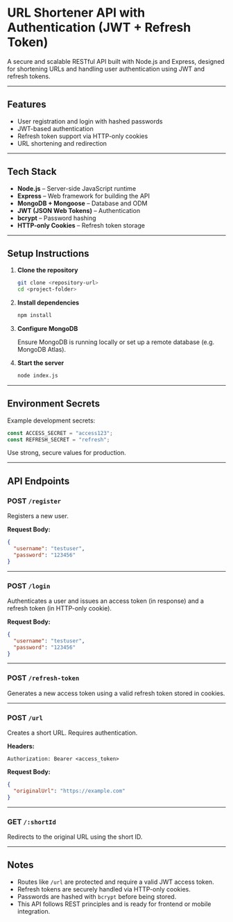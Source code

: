 # URL Shortener API with Authentication (JWT + Refresh Token)

A secure and scalable RESTful API built with Node.js and Express, designed for shortening URLs and handling user authentication using JWT and refresh tokens.

---

## Features

- User registration and login with hashed passwords
- JWT-based authentication
- Refresh token support via HTTP-only cookies
- URL shortening and redirection

---

## Tech Stack

- **Node.js** – Server-side JavaScript runtime
- **Express** – Web framework for building the API
- **MongoDB + Mongoose** – Database and ODM
- **JWT (JSON Web Tokens)** – Authentication
- **bcrypt** – Password hashing
- **HTTP-only Cookies** – Refresh token storage

---

## Setup Instructions

1. **Clone the repository**

   ```bash
   git clone <repository-url>
   cd <project-folder>
   ```

2. **Install dependencies**

   ```bash
   npm install
   ```

3. **Configure MongoDB**

   Ensure MongoDB is running locally or set up a remote database (e.g. MongoDB Atlas).

4. **Start the server**

   ```bash
   node index.js
   ```

---

## Environment Secrets

Example development secrets:

```js
const ACCESS_SECRET = "access123";
const REFRESH_SECRET = "refresh";
```

Use strong, secure values for production.

---

## API Endpoints

### POST `/register`
Registers a new user.

**Request Body:**
```json
{
  "username": "testuser",
  "password": "123456"
}
```

---

### POST `/login`
Authenticates a user and issues an access token (in response) and a refresh token (in HTTP-only cookie).

**Request Body:**
```json
{
  "username": "testuser",
  "password": "123456"
}
```

---

### POST `/refresh-token`
Generates a new access token using a valid refresh token stored in cookies.

---

### POST `/url`
Creates a short URL. Requires authentication.

**Headers:**
```
Authorization: Bearer <access_token>
```

**Request Body:**
```json
{
  "originalUrl": "https://example.com"
}
```

---

### GET `/:shortId`
Redirects to the original URL using the short ID.

---


## Notes

- Routes like `/url` are protected and require a valid JWT access token.
- Refresh tokens are securely handled via HTTP-only cookies.
- Passwords are hashed with `bcrypt` before being stored.
- This API follows REST principles and is ready for frontend or mobile integration.

